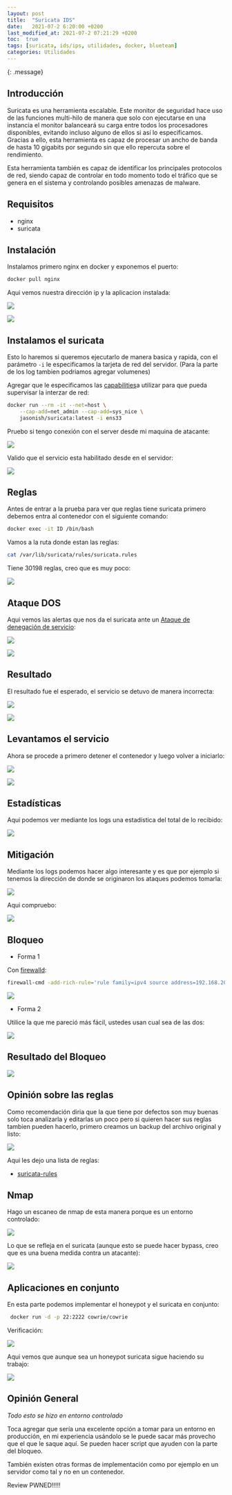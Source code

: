 ```yaml
---
layout: post
title:  "Suricata IDS"
date:   2021-07-2 6:20:00 +0200
last_modified_at: 2021-07-2 07:21:29 +0200
toc:  true
tags: [suricata, ids/ips, utilidades, docker, blueteam]
categories: Utilidades
---
```


{: .message}


## Introducción
Suricata es una herramienta escalable. Este monitor de seguridad hace uso de las funciones multi-hilo de manera que solo con ejecutarse en una instancia el monitor balanceará su carga entre todos los procesadores disponibles, evitando incluso alguno de ellos si así lo especificamos. Gracias a ello, esta herramienta es capaz de procesar un ancho de banda de hasta 10 gigabits por segundo sin que ello repercuta sobre el rendimiento.

Esta herramienta también es capaz de identificar los principales protocolos de red, siendo capaz de controlar en todo momento todo el tráfico que se genera en el sistema y controlando posibles amenazas de malware.

## Requisitos
* nginx
* suricata

## Instalación
Instalamos primero nginx en docker y exponemos el puerto:

```bash
docker pull nginx
```

Aqui vemos nuestra dirección ip y la aplicacion instalada:

![](/images_blog/img_suricata/Pastedimage20210626115536.png)


![](/images_blog/img_suricata/Pastedimage20210626115650.png)

## Instalamos el suricata

Esto lo haremos si  queremos ejecutarlo de manera basica y rapida, con el            parámetro ```-i``` le especificamos la tarjeta de red del servidor.
(Para la parte de los log tambien podriamos agregar volumenes)

Agregar que le especificamos las [capabilities](https://man7.org/linux/man-pages/man7/capabilities.7.html)a utilizar para que pueda supervisar la interzar de red:

```bash
docker run --rm -it --net=host \
    --cap-add=net_admin --cap-add=sys_nice \
    jasonish/suricata:latest -i ens33
```

Pruebo si tengo conexión con el server desde mi maquina de atacante: 

![](/images_blog/img_suricata/Pastedimage20210626122657.png)

Valido que el servicio esta habilitado desde en el servidor:

![](/images_blog/img_suricata/Pastedimage20210626122805.png)

## Reglas
Antes de entrar a la prueba para ver que reglas tiene suricata primero debemos entra al contenedor con el siguiente comando:

```bash
docker exec -it ID /bin/bash
```

Vamos a la ruta donde estan las reglas:

```bash
cat /var/lib/suricata/rules/suricata.rules
```

Tiene 30198 reglas, creo que es muy poco:

![](/images_blog/img_suricata/Pastedimage20210626123558.png)

## Ataque DOS

Aqui vemos las alertas que nos da el suricata ante un [Ataque de denegación de servicio](https://es.wikipedia.org/wiki/Ataque_de_denegaci%C3%B3n_de_servicio):

![](/images_blog/img_suricata/Pastedimage20210626124321.png)


![](/images_blog/img_suricata/Pastedimage20210626124411.png)


## Resultado

El resultado fue el esperado, el servicio se detuvo de manera incorrecta:

![](/images_blog/img_suricata/Pastedimage20210626124541.png)

![](/images_blog/img_suricata/Pastedimage20210626124606.png)

## Levantamos el servicio
Ahora se procede a primero detener el contenedor y luego volver a iniciarlo:

![](/images_blog/img_suricata/Pastedimage20210626125155.png)

![](/images_blog/img_suricata/Pastedimage20210626125217.png)

## Estadísticas
Aqui podemos ver mediante los logs una estadística del total de lo recibido:

![](/images_blog/img_suricata/Pastedimage20210626125327.png)


## Mitigación
Mediante los logs podemos hacer algo interesante y es que por ejemplo si tenemos la dirección de donde se originaron los ataques podemos tomarla:

![](/images_blog/img_suricata/Pastedimage20210626125650.png)

Aqui compruebo:

![](/images_blog/img_suricata/Pastedimage20210626125634.png)

## Bloqueo 

*  Forma 1

Con [firewalld](https://firewalld.org/):

```bash
firewall-cmd -add-rich-rule='rule family=ipv4 source address=192.168.204.131 reject' --permanent
```

![](/images_blog/img_suricata/Pastedimage20210626130203.png)

* Forma 2

Utilice la que me pareció más fácil, ustedes usan cual sea de las dos:

![](/images_blog/img_suricata/Pastedimage20210626130725.png)

## Resultado del Bloqueo

![](/images_blog/img_suricata/Pastedimage20210626131133.png)

## Opinión sobre las reglas

Como  recomendación diria que la que tiene por defectos son muy buenas solo toca analizarla y editarlas un poco pero si quieren hacer sus reglas tambien pueden hacerlo, primero creamos un backup del archivo original y listo:

![](/images_blog/img_suricata/Pastedimage20210626131505.png)

Aqui les dejo una lista de reglas:
* [suricata-rules](https://github.com/lrvy/suricata-rules/blob/master/suricata-ids.rules)

## Nmap
Hago un escaneo de nmap de esta manera porque es un entorno controlado:

![](/images_blog/img_suricata/Pastedimage20210626133036.png)

Lo que se refleja en el suricata (aunque esto se puede hacer bypass, creo que es una buena medida contra un atacante):

![](/images_blog/img_suricata/Pastedimage20210626133108.png)

## Aplicaciones en conjunto
En esta parte podemos implementar el honeypot y el suricata en conjunto:

```bash
 docker run -d -p 22:2222 cowrie/cowrie
```

Verificación:

![](/images_blog/img_suricata/Pastedimage20210626133545.png)

Aqui vemos que aunque sea un honeypot suricata sigue haciendo su trabajo:

![](/images_blog/img_suricata/Pastedimage20210626133749.png)

## Opinión General

*Todo esto se hizo en entorno controlado*

Toca agregar que sería una excelente opción a tomar para un entorno en producción, en mi experiencia usándolo se le puede sacar más provecho que el que le saque aquí. Se pueden hacer script que ayuden con la parte del bloqueo.

También existen otras formas de implementación como por ejemplo en un servidor como tal y no en un contenedor.

Review PWNED!!!!!
